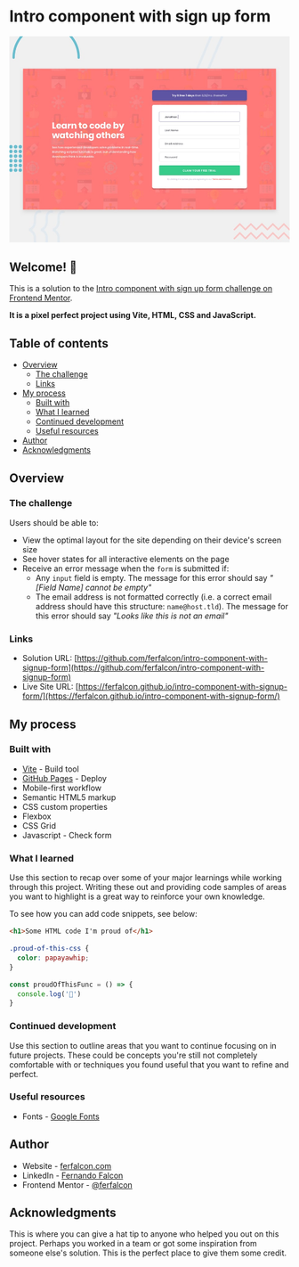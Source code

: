 # Intro component with sign up form

![Design preview for the Intro component with sign up form coding challenge](./preview.jpg)

## Welcome! 👋

This is a solution to the [Intro component with sign up form challenge on Frontend Mentor](https://www.frontendmentor.io/challenges/intro-component-with-signup-form-5cf91bd49edda32581d28fd1).

**It is a pixel perfect project using Vite, HTML, CSS and JavaScript.**

## Table of contents

- [Overview](#overview)
  - [The challenge](#the-challenge)
  - [Links](#links)
- [My process](#my-process)
  - [Built with](#built-with)
  - [What I learned](#what-i-learned)
  - [Continued development](#continued-development)
  - [Useful resources](#useful-resources)
- [Author](#author)
- [Acknowledgments](#acknowledgments)

## Overview

### The challenge

Users should be able to:

- View the optimal layout for the site depending on their device's screen size
- See hover states for all interactive elements on the page
- Receive an error message when the `form` is submitted if:
  - Any `input` field is empty. The message for this error should say *"[Field Name] cannot be empty"*
  - The email address is not formatted correctly (i.e. a correct email address should have this structure: `name@host.tld`). The message for this error should say *"Looks like this is not an email"*

### Links

- Solution URL: [https://github.com/ferfalcon/intro-component-with-signup-form](https://github.com/ferfalcon/intro-component-with-signup-form)
- Live Site URL: [https://ferfalcon.github.io/intro-component-with-signup-form/](https://ferfalcon.github.io/intro-component-with-signup-form/)

## My process

### Built with

- [Vite](https://vite.dev//) - Build tool
- [GitHub Pages](https://pages.github.com/) - Deploy
- Mobile-first workflow
- Semantic HTML5 markup
- CSS custom properties
- Flexbox
- CSS Grid
- Javascript - Check form

### What I learned

Use this section to recap over some of your major learnings while working through this project. Writing these out and providing code samples of areas you want to highlight is a great way to reinforce your own knowledge.

To see how you can add code snippets, see below:

```html
<h1>Some HTML code I'm proud of</h1>
```
```css
.proud-of-this-css {
  color: papayawhip;
}
```
```js
const proudOfThisFunc = () => {
  console.log('🎉')
}
```

### Continued development

Use this section to outline areas that you want to continue focusing on in future projects. These could be concepts you're still not completely comfortable with or techniques you found useful that you want to refine and perfect.

### Useful resources

- Fonts - [Google Fonts](https://fonts.google.com/)

## Author

- Website - [ferfalcon.com](http://ferfalcon.com/)
- LinkedIn - [Fernando Falcon](https://www.linkedin.com/in/fernandofalcon/)
- Frontend Mentor - [@ferfalcon](https://www.frontendmentor.io/profile/ferfalcon/)

## Acknowledgments

This is where you can give a hat tip to anyone who helped you out on this project. Perhaps you worked in a team or got some inspiration from someone else's solution. This is the perfect place to give them some credit.
